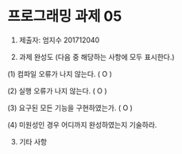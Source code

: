 ﻿# 프로그래밍 과제 05

1. 제출자:   엄지수 201712040

2. 과제 완성도 (다음 중 해당하는 사항에 모두 표시한다.)

(1) 컴파일 오류가 나지 않는다. (  O )

(2) 실행 오류가 나지 않는다. ( O   )

(3) 요구된 모든 기능을 구현하였는가. ( O    )

(4) 미원성인 경우 어디까지 완성하였는지 기술하라.

3. 기타 사항 
